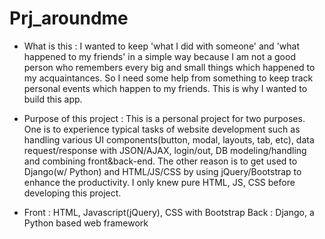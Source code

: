# Prj_aroundme

- What is this : 
  I wanted to keep 'what I did with someone' and 'what happened to my friends' in a simple way because I am not a good person who remembers every big and small things which happened to my acquaintances. So I need some help from something to keep track personal events which happen to my friends. This is why I wanted to build this app.
  
- Purpose of this project : 
  This is a personal project for two purposes. One is to experience typical tasks of website development such as handling various UI components(button, modal, layouts, tab, etc), data request/response with JSON/AJAX, login/out, DB modeling/handling and combining front&back-end. The other reason is to get used to Django(w/ Python) and HTML/JS/CSS by using jQuery/Bootstrap to enhance the productivity. I only knew pure HTML, JS, CSS before developing this project.
  
- Front : HTML, Javascript(jQuery), CSS with Bootstrap
  Back : Django, a Python based web framework
